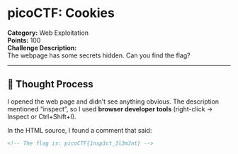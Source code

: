 # picoCTF: Cookies

**Category:** Web Exploitation  
**Points:** 100  
**Challenge Description:**  
The webpage has some secrets hidden. Can you find the flag?

---

## 🧠 Thought Process

I opened the web page and didn’t see anything obvious. The description mentioned “inspect”, so I used **browser developer tools** (right-click → Inspect or Ctrl+Shift+I).

In the HTML source, I found a comment that said:
```html
<!-- The flag is: picoCTF{1nsp3ct_3l3m3nt} -->
